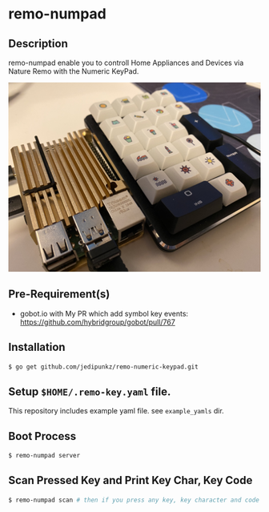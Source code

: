 # remo-numpad

## Description

remo-numpad enable you to controll Home Appliances and Devices via Nature Remo with the Numeric KeyPad.

<img src="https://github.com/jedipunkz/remo-numeric-keypad/blob/master/pix/numeric_key_with_raspberyy_pi.jpg" width=512>

## Pre-Requirement(s)

- gobot.io with My PR which add symbol key events: https://github.com/hybridgroup/gobot/pull/767

## Installation

```bash
$ go get github.com/jedipunkz/remo-numeric-keypad.git
```

## Setup `$HOME/.remo-key.yaml` file.

This repository includes example yaml file. see `example_yamls` dir.

## Boot Process

```bash
$ remo-numpad server
```

## Scan Pressed Key and Print Key Char, Key Code

```bash
$ remo-numpad scan # then if you press any key, key character and code will be printed.
```
